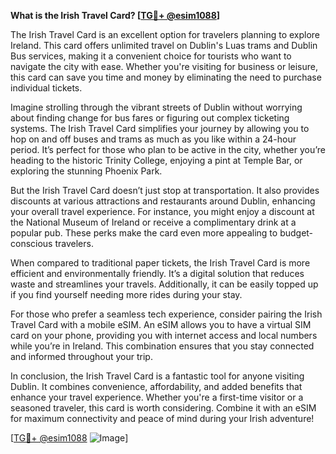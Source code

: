 **What is the Irish Travel Card? [[TG💪+ @esim1088](https://t.me/s/esim1088)]**

The Irish Travel Card is an excellent option for travelers planning to explore Ireland. This card offers unlimited travel on Dublin's Luas trams and Dublin Bus services, making it a convenient choice for tourists who want to navigate the city with ease. Whether you're visiting for business or leisure, this card can save you time and money by eliminating the need to purchase individual tickets.

Imagine strolling through the vibrant streets of Dublin without worrying about finding change for bus fares or figuring out complex ticketing systems. The Irish Travel Card simplifies your journey by allowing you to hop on and off buses and trams as much as you like within a 24-hour period. It’s perfect for those who plan to be active in the city, whether you’re heading to the historic Trinity College, enjoying a pint at Temple Bar, or exploring the stunning Phoenix Park.

But the Irish Travel Card doesn’t just stop at transportation. It also provides discounts at various attractions and restaurants around Dublin, enhancing your overall travel experience. For instance, you might enjoy a discount at the National Museum of Ireland or receive a complimentary drink at a popular pub. These perks make the card even more appealing to budget-conscious travelers.

When compared to traditional paper tickets, the Irish Travel Card is more efficient and environmentally friendly. It’s a digital solution that reduces waste and streamlines your travels. Additionally, it can be easily topped up if you find yourself needing more rides during your stay.

For those who prefer a seamless tech experience, consider pairing the Irish Travel Card with a mobile eSIM. An eSIM allows you to have a virtual SIM card on your phone, providing you with internet access and local numbers while you’re in Ireland. This combination ensures that you stay connected and informed throughout your trip. 

In conclusion, the Irish Travel Card is a fantastic tool for anyone visiting Dublin. It combines convenience, affordability, and added benefits that enhance your travel experience. Whether you're a first-time visitor or a seasoned traveler, this card is worth considering. Combine it with an eSIM for maximum connectivity and peace of mind during your Irish adventure! 

[[TG💪+ @esim1088](https://t.me/s/esim1088) ![Image](https://i.postimg.cc/Y0z9fWf4/image.png)]
